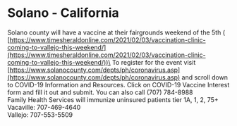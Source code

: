 # Solano - California

Solano county will have a vaccine at their fairgrounds weekend of the 5th ( [https://www.timesheraldonline.com/2021/02/03/vaccination-clinic-coming-to-vallejo-this-weekend/](https://www.timesheraldonline.com/2021/02/03/vaccination-clinic-coming-to-vallejo-this-weekend/))\
To register for the event visit [https://www.solanocounty.com/depts/ph/coronavirus.asp](https://www.solanocounty.com/depts/ph/coronavirus.asp) and scroll down to COVID-19 Information and Resources. Click on COVID-19 Vaccine Interest form and fill it out and submit. You can also call (707) 784-8988\
Family Health Services will immunize uninsured patients tier 1A, 1, 2, 75+ \
Vacaville: 707-469-4640\
Vallejo: 707-553-5509

